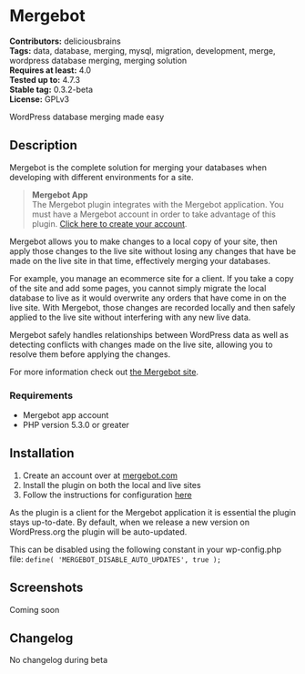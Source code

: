 # Mergebot #
**Contributors:** deliciousbrains  
**Tags:** data, database, merging, mysql, migration, development, merge, wordpress database merging, merging solution  
**Requires at least:** 4.0  
**Tested up to:** 4.7.3  
**Stable tag:** 0.3.2-beta  
**License:** GPLv3  

WordPress database merging made easy

## Description ##

Mergebot is the complete solution for merging your databases when developing with different environments for a site.

> <strong>Mergebot App</strong><br>
> The Mergebot plugin integrates with the Mergebot application. You must have a Mergebot account in order to take advantage of this plugin. <a href="https://mergebot.com/?utm_source=wordpress.org&utm_medium=web&utm_campaign=wp-plugin-readme" rel="friend" title="Mergebot App">Click here to create your account</a>.

Mergebot allows you to make changes to a local copy of your site, then apply those changes to the live site without losing any changes that have be made on the live site in that time, effectively merging your databases.

For example, you manage an ecommerce site for a client. If you take a copy of the site and add some pages, you cannot simply migrate the local database to live as it would overwrite any orders that have come in on the live site. With Mergebot, those changes are recorded locally and then safely applied to the live site without interfering with any new live data.

Mergebot safely handles relationships between WordPress data as well as detecting conflicts with changes made on the live site, allowing you to resolve them before applying the changes.

For more information check out <a href="https://mergebot.com/?utm_source=wordpress.org&utm_medium=web&utm_campaign=wp-plugin-readme" rel="friend" title="Mergebot App">the Mergebot site</a>.

### Requirements ###

* Mergebot app account
* PHP version 5.3.0 or greater

## Installation ##

1. Create an account over at <a href="https://mergebot.com/?utm_source=wordpress.org&utm_medium=web&utm_campaign=wp-plugin-readme" rel="friend" title="Mergebot App">mergebot.com</a>
1. Install the plugin on both the local and live sites
1. Follow the instructions for configuration <a href="https://app.mergebot.com/docs#/installation?utm_source=wordpress.org&utm_medium=web&utm_campaign=wp-plugin-readme" rel="friend" title="Mergebot installation doc">here</a>

As the plugin is a client for the Mergebot application it is essential the plugin stays up-to-date. By default, when we release a new version on WordPress.org the plugin will be auto-updated.

This can be disabled using the following constant in your wp-config.php file:
`define( 'MERGEBOT_DISABLE_AUTO_UPDATES', true ); `

## Screenshots ##

Coming soon

## Changelog ##

No changelog during beta